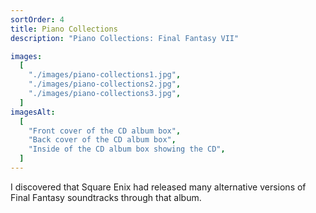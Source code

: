 ```yaml
---
sortOrder: 4
title: Piano Collections
description: "Piano Collections: Final Fantasy VII"

images:
  [
    "./images/piano-collections1.jpg",
    "./images/piano-collections2.jpg",
    "./images/piano-collections3.jpg",
  ]
imagesAlt:
  [
    "Front cover of the CD album box",
    "Back cover of the CD album box",
    "Inside of the CD album box showing the CD",
  ]
---
```


I discovered that Square Enix had released many alternative versions of Final Fantasy soundtracks through that album.
